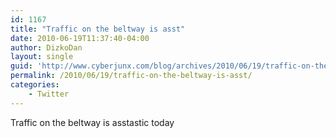 ```yaml
---
id: 1167
title: "Traffic on the beltway is asst"
date: 2010-06-19T11:37:40-04:00
author: DizkoDan
layout: single
guid: 'http://www.cyberjunx.com/blog/archives/2010/06/19/traffic-on-the-beltway-is-asst/'
permalink: /2010/06/19/traffic-on-the-beltway-is-asst/
categories:
    - Twitter
---
```


Traffic on the beltway is asstastic today